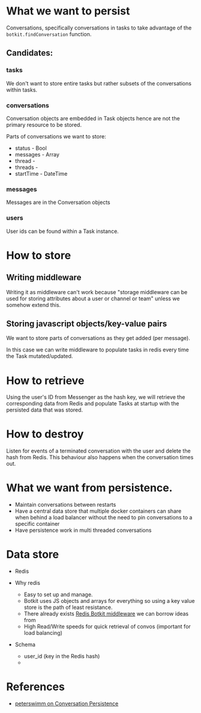 # What we want to persist
Conversations, specifically conversations in tasks to take advantage of the `botkit.findConversation` function.

## Candidates:
### tasks
We don't want to store entire tasks but rather subsets of the conversations within tasks.


### conversations
Conversation objects are embedded in Task objects hence are not the primary resource to be stored.

Parts of conversations we want to store:
  * status - Bool
  * messages - Array
  * thread -
  * threads -
  * startTime - DateTime

### messages

Messages are in the Conversation objects

### users
User ids can be found within a Task instance.

# How to store
## Writing middleware
Writing it as middleware can't work because "storage middleware can be used for storing attributes about a user or channel or team" unless we somehow extend this.

## Storing javascript objects/key-value pairs
We want to store parts of conversations as they get added
(per message).

In this case we can write middleware to populate tasks in redis every time the Task mutated/updated.

# How to retrieve
Using the user's ID from Messenger as the hash key,
we will retrieve the corresponding data from Redis and populate Tasks at startup
with the persisted data that was stored.

# How to destroy
Listen for events of a terminated conversation with the user and delete the hash
from Redis.
This behaviour also happens when the conversation times out.


# What we want from persistence.
 - Maintain conversations between restarts
 - Have a central data store that multiple docker containers can share when behind a load balancer without the need to pin conversations to a specific container
 - Have persistence work in multi threaded conversations


# Data store
 -  Redis
   * Why redis
     - Easy to set up and manage.
     - Botkit uses JS objects and arrays for everything so using a key value store is the path of least resistance.
     - There already exists [Redis Botkit middleware] we can borrow ideas from
     - High Read/Write speeds for quick retrieval of convos (important for load balancing)

   * Schema
     - user_id (key in the Redis hash)
     -

# References
- [peterswimm on Conversation Persistence](https://github.com/howdyai/botkit/issues/506#issuecomment-262384273)

[Redis Botkit middleware]: https://github.com/howdyai/botkit-storage-redis

